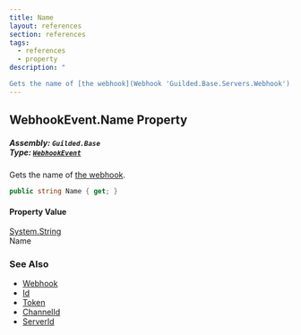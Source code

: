 ```yaml
---
title: Name
layout: references
section: references
tags:
  - references
  - property
description: "

Gets the name of [the webhook](Webhook 'Guilded.Base.Servers.Webhook')."
---
```


## WebhookEvent.Name Property
##### **Assembly:** `Guilded.Base`<br/>**Type:** [`WebhookEvent`](WebhookEvent 'Guilded.Base.Events.WebhookEvent')

Gets the name of [the webhook](Webhook 'Guilded.Base.Servers.Webhook').

```csharp
public string Name { get; }
```

#### Property Value
[System.String](https://docs.microsoft.com/en-us/dotnet/api/System.String 'System.String')  
Name

### See Also
- [Webhook](Webhook 'Guilded.Base.Servers.Webhook')
- [Id](Webhook.Id 'Guilded.Base.Servers.Webhook.Id')
- [Token](Webhook.Token 'Guilded.Base.Servers.Webhook.Token')
- [ChannelId](Webhook.ChannelId 'Guilded.Base.Servers.Webhook.ChannelId')
- [ServerId](Webhook.ServerId 'Guilded.Base.Servers.Webhook.ServerId')